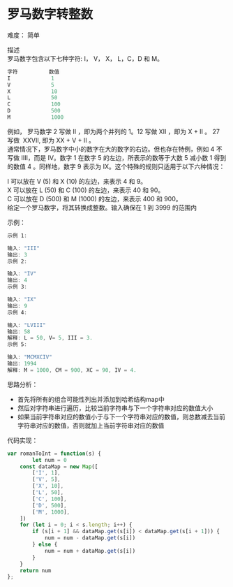 # 罗马数字转整数

难度： 简单

描述<br />罗马数字包含以下七种字符: I， V， X， L，C，D 和 M。

```javascript
字符          数值
I             1
V             5
X             10
L             50
C             100
D             500
M             1000
```
例如， 罗马数字 2 写做 II ，即为两个并列的 1。12 写做 XII ，即为 X + II 。 27 写做  XXVII, 即为 XX + V + II 。<br />通常情况下，罗马数字中小的数字在大的数字的右边。但也存在特例，例如 4 不写做 IIII，而是 IV。数字 1 在数字 5 的左边，所表示的数等于大数 5 减小数 1 得到的数值 4 。同样地，数字 9 表示为 IX。这个特殊的规则只适用于以下六种情况：

I 可以放在 V (5) 和 X (10) 的左边，来表示 4 和 9。<br />X 可以放在 L (50) 和 C (100) 的左边，来表示 40 和 90。 <br />C 可以放在 D (500) 和 M (1000) 的左边，来表示 400 和 900。<br />给定一个罗马数字，将其转换成整数。输入确保在 1 到 3999 的范围内

示例：

```javascript
示例 1:

输入: "III"
输出: 3
示例 2:

输入: "IV"
输出: 4
示例 3:

输入: "IX"
输出: 9
示例 4:

输入: "LVIII"
输出: 58
解释: L = 50, V= 5, III = 3.
示例 5:

输入: "MCMXCIV"
输出: 1994
解释: M = 1000, CM = 900, XC = 90, IV = 4.

```

思路分析：

- 首先将所有的组合可能性列出并添加到哈希结构map中
- 然后对字符串进行遍历，比较当前字符串与下一个字符串对应的数值大小
- 如果当前字符串对应的数值小于与下一个字符串对应的数值，则总数减去当前字符串对应的数值，否则就加上当前字符串对应的数值


代码实现：

```javascript
var romanToInt = function(s) {
        let num = 0
    const dataMap = new Map([
        ['I', 1],
        ['V', 5],
        ['X', 10],
        ['L', 50],
        ['C', 100],
        ['D', 500],
        ['M', 1000],
    ])
    for (let i = 0; i < s.length; i++) {
        if (s[i + 1] && dataMap.get(s[i]) < dataMap.get(s[i + 1])) {
            num = num - dataMap.get(s[i])
        } else {
            num = num + dataMap.get(s[i])
        }
    }
    return num
};
```

